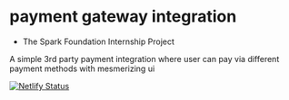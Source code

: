 # payment gateway integration
- The Spark Foundation Internship Project

A simple 3rd party payment integration where user can pay via different payment methods with mesmerizing ui

[![Netlify Status](https://api.netlify.com/api/v1/badges/22010092-411d-4708-873c-47951a8b70d6/deploy-status)](https://app.netlify.com/sites/payint/deploys)